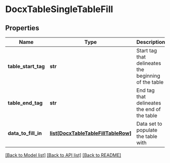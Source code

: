 # DocxTableSingleTableFill

## Properties
Name | Type | Description | Notes
------------ | ------------- | ------------- | -------------
**table_start_tag** | **str** | Start tag that delineates the beginning of the table | [optional] 
**table_end_tag** | **str** | End tag that delineates the end of the table | [optional] 
**data_to_fill_in** | [**list[DocxTableTableFillTableRow]**](DocxTableTableFillTableRow.md) | Data set to populate the table with | [optional] 

[[Back to Model list]](../README.md#documentation-for-models) [[Back to API list]](../README.md#documentation-for-api-endpoints) [[Back to README]](../README.md)


